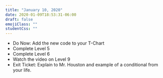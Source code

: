 ```yaml
---
title: "January 10, 2020"
date: 2020-01-09T18:53:31-06:00
draft: false
emojiClass: ""
studentCss: ""
---
```


- Do Now: Add the new code to your T-Chart
- Complete Level 5
- Complete Level 6
- Watch the video on Level 9
- Exit Ticket: Explain to Mr. Houston and example of a conditional from your life.